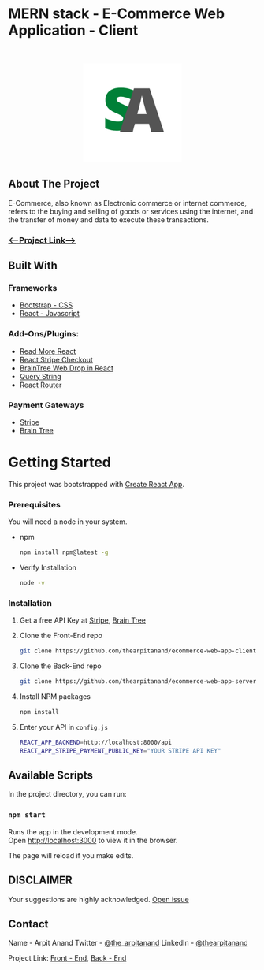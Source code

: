 <h1>MERN stack - E-Commerce Web Application - Client</h1>

<br />

<!-- PROJECT LOGO -->
<p  align="center">
    <a href="#">
        <img src="public/favicon.png" alt="Logo" width="200" height="200">
    </a>
</p>

<!-- ABOUT THE PROJECT -->

## About The Project

E-Commerce, also known as Electronic commerce or internet commerce, refers to the buying and selling of goods or services using the internet, and the transfer of money and data to execute these transactions.

<!-- <img src="" alt="Project Screenshot" width="80" height="80"> -->

<h3><a href=""><--Project Link--></a></h3>

<!-- Built with section -->

## Built With

### Frameworks

- [Bootstrap - CSS](https://getbootstrap.com)
- [React - Javascript](https://reactjs.org/)

### Add-Ons/Plugins:

- [Read More React](https://www.npmjs.com/package/read-more-react)
- [React Stripe Checkout](https://www.npmjs.com/package/react-stripe-checkout)
- [BrainTree Web Drop in React](https://www.npmjs.com/package/braintree-web-drop-in-react)
- [Query String](https://www.npmjs.com/package/query-string)
- [React Router](https://www.npmjs.com/package/react-router)

### Payment Gateways

- [Stripe](https://stripe.com/in)
- [Brain Tree](https://www.braintreepayments.com/)

<!-- GETTING STARTED -->

# Getting Started

This project was bootstrapped with [Create React App](https://github.com/facebook/create-react-app).

### Prerequisites

You will need a node in your system.

- npm

  ```sh
  npm install npm@latest -g
  ```

- Verify Installation
  ```sh
  node -v
  ```

### Installation

1. Get a free API Key at [Stripe](https://stripe.com/in), [Brain Tree](https://www.braintreepayments.com/)

2. Clone the Front-End repo

   ```sh
   git clone https://github.com/thearpitanand/ecommerce-web-app-client.git
   ```

3. Clone the Back-End repo

   ```sh
   git clone https://github.com/thearpitanand/ecommerce-web-app-server.git
   ```

4. Install NPM packages

   ```sh
   npm install
   ```

5. Enter your API in `config.js`
   ```sh
   REACT_APP_BACKEND=http://localhost:8000/api
   REACT_APP_STRIPE_PAYMENT_PUBLIC_KEY="YOUR STRIPE API KEY"
   ```

## Available Scripts

In the project directory, you can run:

### `npm start`

Runs the app in the development mode.\
Open [http://localhost:3000](http://localhost:3000) to view it in the browser.

The page will reload if you make edits.

<!-- Disclaimer -->

## DISCLAIMER

Your suggestions are highly acknowledged. [Open issue](https://github.com/thearpitanand/ecommerce-web-app-client/issues)

<!-- CONTACT -->

## Contact

Name - Arpit Anand
Twitter - [@the_arpitanand](https://twitter.com/the_arpitanand)
LinkedIn - [@thearpitanand](https://www.linkedin.com/in/thearpitanand/)

Project Link: [Front - End](https://github.com/thearpitanand/ecommerce-web-app-client.git), [Back - End](https://github.com/thearpitanand/ecommerce-web-app-server.git)
